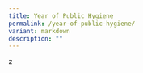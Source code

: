 ```yaml
---
title: Year of Public Hygiene
permalink: /year-of-public-hygiene/
variant: markdown
description: ""
---
```

z